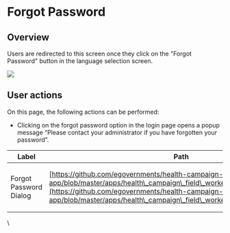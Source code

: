 # Forgot Password

## Overview

Users are redirected to this screen once they click on the "Forgot Password" button in the language selection screen.

![](https://lh6.googleusercontent.com/\_hHzbkT0iVwbJ754SRKR3ehW0DKkAppm9igoeimG6UYf-Xh8X3sVKENNQW8\_9O0ehFRCMfxssIY1SsKJV2FjJCl7fiWmv9i\_o2MaOEiPt-Yj9rfpQL2RA-uzaCjUNLDdGAPVwyRMYChRwd7yM338nBE)

## User actions

On this page, the following actions can be performed:

* Clicking on the forgot password option in the login page opens a popup message “Please contact your administrator if you have forgotten your password”.

| Label                    | Path                                                                                                                                                                                                                                                                                       | Widgets Description                                                                                                                                                                                                                                                                                                         |
| ------------------------ | ------------------------------------------------------------------------------------------------------------------------------------------------------------------------------------------------------------------------------------------------------------------------------------------ | --------------------------------------------------------------------------------------------------------------------------------------------------------------------------------------------------------------------------------------------------------------------------------------------------------------------------- |
| Forgot Password  Dialog  | [https://github.com/egovernments/health-campaign-field-worker-app/blob/master/apps/health\_campaign\_field\_worker\_app/lib/pages/login.dart](https://github.com/egovernments/health-campaign-field-worker-app/blob/master/apps/health\_campaign\_field\_worker\_app/lib/pages/login.dart) | <p>Digit Dialog : </p><p><a href="https://github.com/egovernments/health-campaign-field-worker-app/blob/master/packages/digit_components/lib/widgets/digit_dialog.dart">https://github.com/egovernments/health-campaign-field-worker-app/blob/master/packages/digit_components/lib/widgets/digit_dialog.dart</a></p><p></p> |

\
